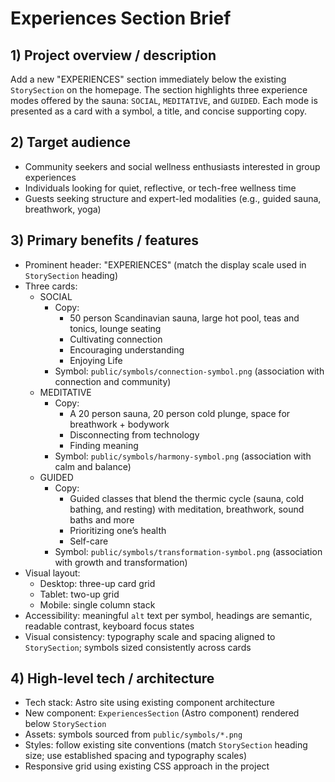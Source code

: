 # Experiences Section Brief

## 1) Project overview / description
Add a new "EXPERIENCES" section immediately below the existing `StorySection` on the homepage. The section highlights three experience modes offered by the sauna: `SOCIAL`, `MEDITATIVE`, and `GUIDED`. Each mode is presented as a card with a symbol, a title, and concise supporting copy.

## 2) Target audience
- Community seekers and social wellness enthusiasts interested in group experiences
- Individuals looking for quiet, reflective, or tech-free wellness time
- Guests seeking structure and expert-led modalities (e.g., guided sauna, breathwork, yoga)

## 3) Primary benefits / features
- Prominent header: "EXPERIENCES" (match the display scale used in `StorySection` heading)
- Three cards:
  - SOCIAL
    - Copy:
      - 50 person Scandinavian sauna, large hot pool, teas and tonics, lounge seating
      - Cultivating connection
      - Encouraging understanding
      - Enjoying Life
    - Symbol: `public/symbols/connection-symbol.png` (association with connection and community)
  - MEDITATIVE
    - Copy:
      - A 20 person sauna, 20 person cold plunge, space for breathwork + bodywork 
      - Disconnecting from technology
      - Finding meaning
    - Symbol: `public/symbols/harmony-symbol.png` (association with calm and balance)
  - GUIDED
    - Copy:
      - Guided classes that blend the thermic cycle (sauna, cold bathing, and resting) with meditation, breathwork, sound baths and more
      - Prioritizing one’s health
      - Self-care
    - Symbol: `public/symbols/transformation-symbol.png` (association with growth and transformation)
- Visual layout:
  - Desktop: three-up card grid
  - Tablet: two-up grid
  - Mobile: single column stack
- Accessibility: meaningful `alt` text per symbol, headings are semantic, readable contrast, keyboard focus states
- Visual consistency: typography scale and spacing aligned to `StorySection`; symbols sized consistently across cards

## 4) High-level tech / architecture
- Tech stack: Astro site using existing component architecture
- New component: `ExperiencesSection` (Astro component) rendered below `StorySection`
- Assets: symbols sourced from `public/symbols/*.png`
- Styles: follow existing site conventions (match `StorySection` heading size; use established spacing and typography scales)
- Responsive grid using existing CSS approach in the project


